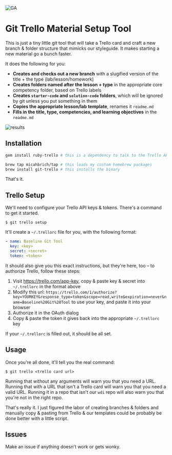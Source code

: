 ![GA](https://camo.githubusercontent.com/6ce15b81c1f06d716d753a61f5db22375fa684da/68747470733a2f2f67612d646173682e73332e616d617a6f6e6177732e636f6d2f70726f64756374696f6e2f6173736574732f6c6f676f2d39663838616536633963333837313639306533333238306663663535376633332e706e67)
# Git Trello Material Setup Tool

This is just a tiny little git tool that will take a Trello card and craft a new branch & folder structure that mimicks our styleguide. It makes starting a new material go a bunch faster.

It does the following for you:

- **Creates and checks out a new branch** with a slugified version of the title + the type (lab/lesson/homework)
- **Creates folders named after the lesson + type** in the appropriate core competency folder, based on Trello labels
- **Creates `starter-code` and `solution-code` folders**, which will be ignored by git unless you put something in them
- **Copies the appropriate lesson/lab template**, renames it `readme.md`
- **Fills in the title, type, competencies, and learning objectives** in the `readme.md`

![results](https://cloud.githubusercontent.com/assets/25366/8445587/f9ae1cdc-1f53-11e5-99fd-b80a37f688aa.png)

## Installation

```bash
gem install ruby-trello # this is a dependency to talk to the Trello API

brew tap micahbrich/tap # this loads my custom homebrew packages
brew install git-trello # this installs the binary
```

That's it.

## Trello Setup

We'll need to configure your Trello API keys & tokens. There's a command to get it started.
```shell
$ git trello setup
```

It'll create a `~/.trellorc` file for you, with the following format:

```yaml
- name: Baseline Git Tool
  key: <key>
  secret: <secret>
  token: <token>
```

It should also give you this exact instructions, but they're here, too – to authorize Trello, follow these steps:

1. Visit https://trello.com/app-key, copy & paste key & secret into `~/.trellorc` in the format above
2. Modify this url: 
``https://trello.com/1/authorize?key=YOURKEY&response_type=token&scope=read,write&expiration=never&name=Baseline%20Git%20Tool`` to use your key, and paste it into your browser
3. Authorize it in the OAuth dialog
4. Copy & paste the token it gives back into the appropriate `~/.trellorc` key

If your `~/.trellorc` is filled out, it should be all set.

## Usage

Once you're all done, it'll tell you the real command:

```
$ git trello <trello card url>
```

Running that without any arguments will warn you that you need a URL. Running that with a URL that isn't a Trello card will warn you that you need a valid URL. Running it in a repo that isn't our `wdi` repo will also warn you that you're not in the right repo.

That's really it. I just figured the labor of creating branches & folders and manually copy & pasting from Trello & our templates could be probably be done better with a little script.

## Issues

Make an issue if anything doesn't work or gets wonky.
